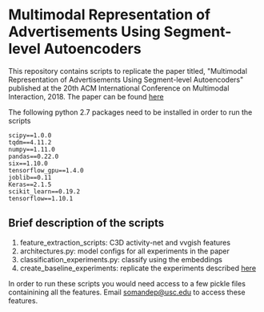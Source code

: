 # Multimodal Representation of Advertisements Using Segment-level Autoencoders

This repository contains scripts to replicate the paper titled, "Multimodal Representation of Advertisements Using Segment-level Autoencoders" published at the 20th ACM International Conference on Multimodal Interaction, 2018. The paper can be found [here](https://drive.google.com/file/d/0B3ydbkt5jAUyUDRFLTN2Vi0wOUdoNEJ1ajE5Yl9hUk4xaVlr/view?usp=sharing)

The following python 2.7 packages need to be installed in order to run the scripts

```console
scipy==1.0.0
tqdm==4.11.2
numpy==1.11.0
pandas==0.22.0
six==1.10.0
tensorflow_gpu==1.4.0
joblib==0.11
Keras==2.1.5
scikit_learn==0.19.2
tensorflow==1.10.1
```

## Brief description of the scripts

1.   feature_extraction_scripts: C3D activity-net and vvgish features
2.   architectures.py: model configs for all experiments in the paper
3.   classification_experiments.py: classify using the embeddings
4.   create_baseline_experiments: replicate the experiments described [here](http://people.cs.pitt.edu/~kovashka/ads/)


In order to run these scripts you would need access to a few pickle files containining all the features. Email somandep@usc.edu to access these features.
